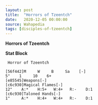 ```yaml
---
layout: post
title:  "Horrors of Tzeentch"
date:   2020-12-05 00:00:00
source: Wahapedia
tags: [disciples-of-tzeentch]
---
```


**Horrors of Tzeentch**

**Stat Block**
```
 Horror of Tzeentch
```

```
[56f442]M     W     B     Sa    [-]
5"    1     10    6+    
[e85545]Weapons[-]
[c6c930]Magical Flames[-]
12"    A:*    H:5+   W:4+   R:-    D:1   
[c6c930]Taloned Hands[-]
1"     A:*    H:4+   W:4+   R:-    D:1   
```
    